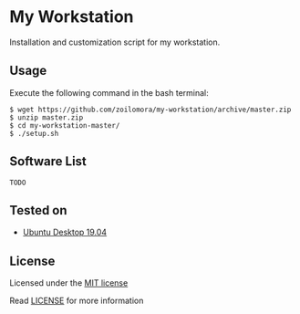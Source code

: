 # My Workstation
Installation and customization script for my workstation.

## Usage
Execute the following command in the bash terminal:

    $ wget https://github.com/zoilomora/my-workstation/archive/master.zip
    $ unzip master.zip
    $ cd my-workstation-master/
    $ ./setup.sh

## Software List

    TODO

## Tested on
- [Ubuntu Desktop 19.04](http://releases.ubuntu.com/19.04/ubuntu-19.04-desktop-amd64.iso)

## License
Licensed under the [MIT license](http://opensource.org/licenses/MIT)

Read [LICENSE](LICENSE) for more information
